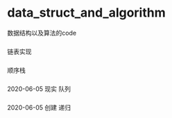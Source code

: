 # data_struct_and_algorithm
数据结构以及算法的code

###
链表实现
###


###
顺序栈
###


###
2020-06-05 现实
队列
###

###
2020-06-05 创建
递归
###
